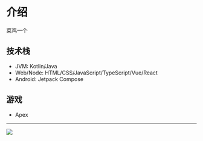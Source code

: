 # 介绍
菜鸡一个

## 技术栈
* JVM: Kotlin/Java
* Web/Node: HTML/CSS/JavaScript/TypeScript/Vue/React
* Android: Jetpack Compose

## 游戏
* Apex

---
[![](https://visitcount.itsvg.in/api?id=re-ovo&icon=4&color=0)](https://visitcount.itsvg.in)
